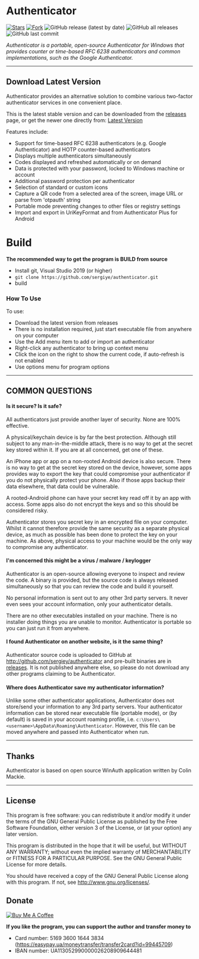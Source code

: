 # Authenticator

[![Stars](https://img.shields.io/github/stars/sergiye/authenticator?style=flat-square)](https://github.com/sergiye/authenticator/stargazers)
[![Fork](https://img.shields.io/github/forks/sergiye/authenticator?style=flat-square)](https://github.com/sergiye/authenticator/fork)
![GitHub release (latest by date)](https://img.shields.io/github/v/release/sergiye/authenticator?style=plastic)
![GitHub all releases](https://img.shields.io/github/downloads/sergiye/authenticator/total?style=plastic)
![GitHub last commit](https://img.shields.io/github/last-commit/sergiye/authenticator?style=plastic)

*Authenticator is a portable, open-source Authenticator for Windows that provides counter or time-based RFC 6238 authenticators and common implementations, such as the Google Authenticator.*

----

## Download Latest Version

Authenticator provides an alternative solution to combine various two-factor authenticator services in one convenient place.

This is the latest stable version and can be downloaded from the [releases](https://github.com/sergiye/authenticator/releases) page, or get the newer one directly from:
[Latest Version](https://github.com/sergiye/authenticator/releases/latest)

Features include:

  * Support for time-based RFC 6238 authenticators (e.g. Google Authenticator) and HOTP counter-based authenticators
  * Displays multiple authenticators simultaneously
  * Codes displayed and refreshed automatically or on demand
  * Data is protected with your password, locked to Windows machine or account
  * Additional password protection per authenticator
  * Selection of standard or custom icons
  * Capture a QR code from a selected area of the screen, image URL or parse from 'otpauth' string
  * Portable mode preventing changes to other files or registry settings
  * Import and export in UriKeyFormat and from Authenticator Plus for Android 

# Build

**The recommended way to get the program is BUILD from source**
- Install git, Visual Studio 2019 (or higher)
- `git clone https://github.com/sergiye/authenticator.git`
- build


### How To Use

To use:
  * Download the latest version from releases
  * There is no installation required, just start executable file from anywhere on your computer
  * Use the Add menu item to add or import an authenticator
  * Right-click any authenticator to bring up context menu
  * Click the icon on the right to show the current code, if auto-refresh is not enabled
  * Use options menu for program options

----

## COMMON QUESTIONS

#### Is it secure? Is it safe?

All authenticators just provide another layer of security. None are 100% effective.

A physical/keychain device is by far the best protection. Although still subject to any man-in-the-middle attack, there is no way to get at the secret key stored within it. If you are at all concerned, get one of these.

An iPhone app or app on a non-rooted Android device is also secure. There is no way to get at the secret key stored on the device, however, some apps provides way to export the key that could compromise your authenticator if you do not physically protect your phone. Also if those apps backup their data elsewhere, that data could be vulnerable.

A rooted-Android phone can have your secret key read off it by an app with access. Some apps also do not encrypt the keys and so this should be considered risky.

Authenticator stores you secret key in an encrypted file on your computer. Whilst it cannot therefore provide the same security as a separate physical device, as much as possible has been done to protect the key on your machine. As above, physical access to your machine would be the only way to compromise any authenticator.

#### I'm concerned this might be a virus / malware / keylogger

Authenticator is an open-source allowing everyone to inspect and review the code. A binary is provided, but the source code is always released simultaneously so that you can review the code and build it yourself.

No personal information is sent out to any other 3rd party servers. It never even sees your account information, only your authenticator details.

There are no other executables installed on your machine. There is no installer doing things you are unable to monitor. Authenticator is portable so you can just run it from anywhere.

#### I found Authenticator on another website, is it the same thing?

Authenticator source code is uploaded to GitHub at http://github.com/sergiey/authenticator and pre-built binaries are in [releases](https://github.com/sergiye/authenticator/releases). It is not published anywhere else, so please do not download any other programs claiming to be Authenticator.

#### Where does Authenticator save my authenticator information?

Unlike some other authenticator applications, Authenticator does not store/send your information to any 3rd party servers. Your authenticator information can be stored near executable file (portable mode), or (by default) is saved in your account roaming profile, i.e. `c:\Users\<username>\AppData\Roaming\Authenticator`. However, this file can be moved anywhere and passed into Authenticator when run.

----

## Thanks

Authenticator is based on open source WinAuth application written by Colin Mackie.

----

## License

This program is free software: you can redistribute it and/or modify it under the terms of the GNU General Public License as published by the Free Software Foundation, either version 3 of the License, or (at your option) any later version.

This program is distributed in the hope that it will be useful, but WITHOUT ANY WARRANTY; without even the implied warranty of MERCHANTABILITY or FITNESS FOR A PARTICULAR PURPOSE.  See the GNU General Public License for more details.

You should have received a copy of the GNU General Public License  along with this program.  If not, see http://www.gnu.org/licenses/.


## Donate

<a href=https://www.buymeacoffee.com/sergiye>
<img src="https://www.buymeacoffee.com/assets/img/custom_images/yellow_img.png" alt="Buy Me A Coffee" style="height: auto !important;width: auto !important;" />
</a>

**If you like the program, you can support the author and transfer money to**
- Card number: 5169 3600 1644 3834 (https://easypay.ua/moneytransfer/transfer2card?id=99445709)
- IBAN number: UA113052990000026208909644481
